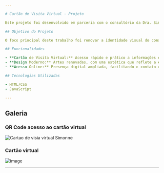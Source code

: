 ```yaml
---

# Cartão de Visita Virtual - Projeto

Este projeto foi desenvolvido em parceria com o consultório da Dra. Simone, dermatologista, com o objetivo de modernizar e fortalecer sua identidade visual e presença digital.

## Objetivo do Projeto

O foco principal deste trabalho foi renovar a identidade visual do consultório, implementando um cartão de visita virtual com novas artes e elementos gráficos que transmitissem profissionalismo e inovação. Esse projeto também promove a presença digital do consultório, oferecendo uma forma prática e moderna para que pacientes e parceiros possam acessar informações importantes e entrar em contato.

## Funcionalidades

- **Cartão de Visita Virtual:** Acesso rápido e prático a informações de contato e serviços do consultório.
- **Design Moderno:** Artes renovadas, com uma estética que reflete a especialidade em dermatologia.
- **Acesso Online:** Presença digital ampliada, facilitando o contato com o consultório de qualquer lugar.

## Tecnologias Utilizadas

- HTML/CSS
- JavaScript
  
---
```


## Galeria

### QR Code acesso ao cartão virtual

![Cartao de visia virtual Simonne](https://github.com/user-attachments/assets/3b852be5-7124-4183-97ab-4c3c4deebda5)

### Cartão virtual

![image](https://github.com/user-attachments/assets/57b8d67a-d83c-492f-8152-3095a39a7911)

---
